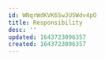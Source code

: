 ```yaml
---
id: WNqrWdKVK65wJU5Wdv4pO
title: Responsibility
desc: ''
updated: 1643723096357
created: 1643723096357
---
```



